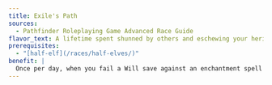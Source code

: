 ```yaml
---
title: Exile's Path
sources:
  - Pathfinder Roleplaying Game Advanced Race Guide
flavor_text: A lifetime spent shunned by others and eschewing your heritage makes you resistant to efforts to pry inside of your mind.
prerequisites:
  - "[half-elf](/races/half-elves/)"
benefit: |
  Once per day, when you fail a Will save against an enchantment spell or effect, you may reroll that saving throw, but must take the reroll result even if it's worse.
---
```


